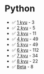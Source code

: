 # Python
* :white_check_mark: [1 kyu](/solutions/python/1%20kyu) - 3
* :white_check_mark: [2 kyu](/solutions/python/2%20kyu) - 5
* :white_check_mark: [3 kyu](/solutions/python/3%20kyu) - 11
* :white_check_mark: [4 kyu](/solutions/python/4%20kyu) - 49
* :white_check_mark: [5 kyu](/solutions/python/5%20kyu) - 49
* :white_check_mark: [6 kyu](/solutions/python/6%20kyu) - 112
* :white_check_mark: [7 kyu](/solutions/python/7%20kyu) - 34
* :white_check_mark: [8 kyu](/solutions/python/8%20kyu) - 22
* :white_check_mark: [Beta](/solutions/python/Beta) - 8